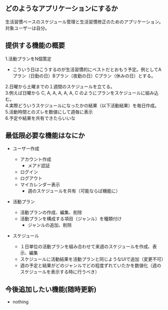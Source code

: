 ## どのようなアプリケーションにするか

生活習慣ベースのスケジュール管理と生活習慣修正のためのアプリケーション。  
対象ユーザーは自分。  

## 提供する機能の概要

1.活動プランをN個策定  
  - こういう日はこうするのが生活習慣的にベストだとおもう予定。例としてAプラン（日勤の日）Bプラン（夜勤の日）Cプラン（休みの日）とする。  

2.日曜から土曜までの１週間のスケジュールを立てる。  
3.例えば日曜から C, A, A, A, A, A, C のようにプランをスケジュールに組み込む。  
4.実際どういうスケジュールになったかの結果（以下活動結果）を毎日作成。  
5.活動時間とのズレを数値にして週毎に表示  
6.予定や結果を共有できたらいいな  


## 最低限必要な機能はなにか

- ユーザー作成
    - アカウント作成
        - メアド認証
    - ログイン
    - ログアウト
    - マイカレンダー表示
        - 週のスケジュールを共有（可能ならば機能に）
    
- 活動プラン
    - 活動プランの作成、編集、削除
    - 活動プランを構成する項目（ジャンル）を種類付け
      - ジャンルの追加、削除

- スケジュール
    - １日単位の活動プランを組み合わせて来週のスケジュールを作成、表示、編集
    - スケジュールに活動結果を活動プランと同じようなUIで追加（変更不可）
    - 週の予定と結果がどのジャンルでどの程度ずれていたかを数値化（週のスケジュールを表示する時に行うべき）

## 今後追加したい機能(随時更新)

-  nothing

